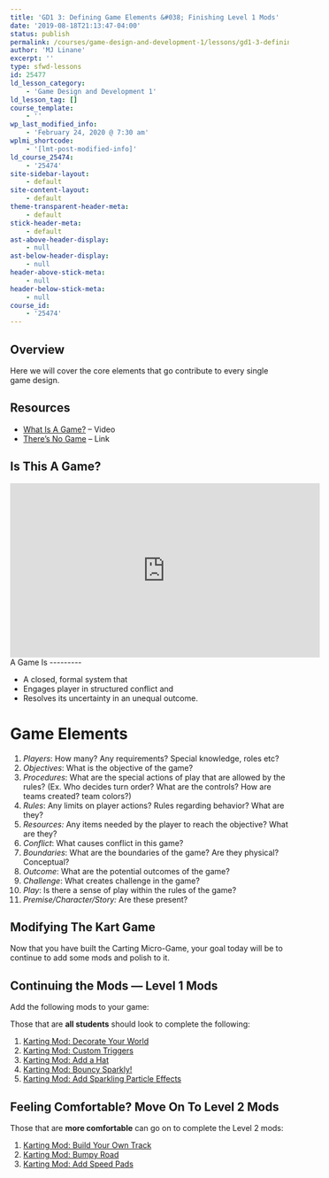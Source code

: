 ```yaml
---
title: 'GD1 3: Defining Game Elements &#038; Finishing Level 1 Mods'
date: '2019-08-18T21:13:47-04:00'
status: publish
permalink: /courses/game-design-and-development-1/lessons/gd1-3-defining-game-elements-finishing-level-1-mods
author: 'MJ Linane'
excerpt: ''
type: sfwd-lessons
id: 25477
ld_lesson_category:
    - 'Game Design and Development 1'
ld_lesson_tag: []
course_template:
    - ''
wp_last_modified_info:
    - 'February 24, 2020 @ 7:30 am'
wplmi_shortcode:
    - '[lmt-post-modified-info]'
ld_course_25474:
    - '25474'
site-sidebar-layout:
    - default
site-content-layout:
    - default
theme-transparent-header-meta:
    - default
stick-header-meta:
    - default
ast-above-header-display:
    - null
ast-below-header-display:
    - null
header-above-stick-meta:
    - null
header-below-stick-meta:
    - null
course_id:
    - '25474'
---
```

Overview
--------

Here we will cover the core elements that go contribute to every single game design.

Resources
---------

- [What Is A Game?](https://www.youtube.com/watch?v=blj91KLOvZQ) – Video
- [There’s No Game](https://www.construct.net/en/free-online-games/game-174/play) – Link

Is This A Game?
---------------

<iframe allow="fullscreen; autoplay; encrypted-media" allowfullscreen="true" allowpaymentrequest="false" frameborder="0" height="315" mozallowfullscreen="true" msallowfullscreen="true" referrerpolicy="unsafe-url" sandbox="allow-same-origin allow-forms allow-scripts allow-pointer-lock allow-orientation-lock allow-popups" scrolling="no" src="https://games.construct.net/174/latest" webkitallowfullscreen="true" width="560"></iframe>A Game Is
---------

- A closed, formal system that
- Engages player in structured conflict and
- Resolves its uncertainty in an unequal outcome.

Game Elements
=============

1. *Players*: How many? Any requirements? Special knowledge, roles etc?
2. *Objectives*: What is the objective of the game?
3. *Procedures*: What are the special actions of play that are allowed by the rules? (Ex. Who decides turn order? What are the controls? How are teams created? team colors?)
4. *Rules*: Any limits on player actions? Rules regarding behavior? What are they?
5. *Resources:* Any items needed by the player to reach the objective? What are they?
6. *Conflict*: What causes conflict in this game?
7. *Boundaries*: What are the boundaries of the game? Are they physical? Conceptual?
8. *Outcome*: What are the potential outcomes of the game?
9. *Challenge*: What creates challenge in the game?
10. *Play*: Is there a sense of play within the rules of the game?
11. *Premise/Character/Story:* Are these present?

Modifying The Kart Game
-----------------------

Now that you have built the Carting Micro-Game, your goal today will be to continue to add some mods and polish to it.

Continuing the Mods — Level 1 Mods
----------------------------------

Add the following mods to your game:

Those that are **all students** should look to complete the following:

1. [Karting Mod: Decorate Your World](https://learn.unity.com/tutorial/karting-mod-decorate-your-world?projectId=5c82b27cedbc2a0e8db0c728)
2. [Karting Mod: Custom Triggers](https://learn.unity.com/tutorial/karting-mod-custom-triggers?projectId=5c82b27cedbc2a0e8db0c728)
3. [Karting Mod: Add a Hat](https://learn.unity.com/tutorial/karting-challenge-add-a-hat?projectId=5c82b27cedbc2a0e8db0c728)
4. [Karting Mod: Bouncy Sparkly!](https://learn.unity.com/tutorial/karting-challenge-bouncy-sparkly?projectId=5c82b27cedbc2a0e8db0c728)
5. [Karting Mod: Add Sparkling Particle Effects](https://learn.unity.com/tutorial/karting-mod-add-particles?projectId=5c82b27cedbc2a0e8db0c728)

Feeling Comfortable? Move On To Level 2 Mods
--------------------------------------------

Those that are **more comfortable** can go on to complete the Level 2 mods:

1. [Karting Mod: Build Your Own Track](https://learn.unity.com/tutorial/karting-mod-build-your-own-track?projectId=5c82b27cedbc2a0e8db0c728)
2. [Karting Mod: Bumpy Road](https://learn.unity.com/tutorial/karting-mod-bumpy-road?projectId=5c82b27cedbc2a0e8db0c728)
3. [Karting Mod: Add Speed Pads](https://learn.unity.com/tutorial/karting-mod-add-speed-pads?projectId=5c82b27cedbc2a0e8db0c728)